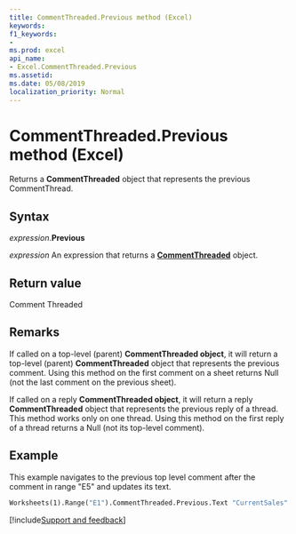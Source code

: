 ```yaml
---
title: CommentThreaded.Previous method (Excel)
keywords:
f1_keywords:
-
ms.prod: excel
api_name:
- Excel.CommentThreaded.Previous
ms.assetid:
ms.date: 05/08/2019
localization_priority: Normal
---
```



# CommentThreaded.Previous method (Excel)

Returns a **CommentThreaded** object that represents the previous CommentThread.

## Syntax

_expression_.**Previous**

_expression_ An expression that returns a **[CommentThreaded](Excel.CommentThreaded.md)** object.


## Return value

Comment Threaded


## Remarks

If called on a top-level (parent) **CommentThreaded object**, it will return a top-level (parent) **CommentThreaded** object that represents the previous comment. Using this method on the first comment on a sheet returns Null (not the last comment on the previous sheet).   

If called on a reply **CommentThreaded object**, it will return a reply **CommentThreaded** object that represents the previous reply of a thread. This method works only on one thread. Using this method on the first reply of a thread returns a Null (not its top-level comment). 


## Example

This example navigates to the previous top level comment after the comment in range "E5" and updates its text.


```vb
Worksheets(1).Range("E1").CommentThreaded.Previous.Text "CurrentSales"
```

[!include[Support and feedback](~/includes/feedback-boilerplate.md)]